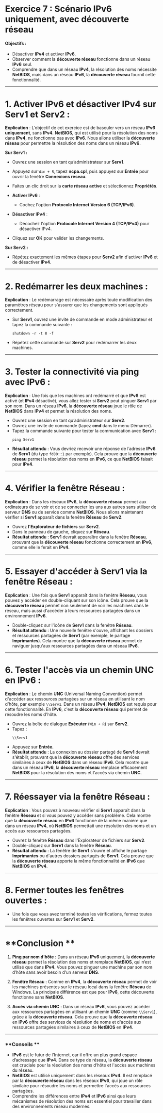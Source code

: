 # **Exercice 7 : Scénario IPv6 uniquement, avec découverte réseau**

#### **Objectifs :**
- Désactiver **IPv4** et activer **IPv6**.
- Observer comment la **découverte réseau** fonctionne dans un réseau **IPv6** seul.
- Comprendre que dans un réseau **IPv4**, la résolution des noms nécessite **NetBIOS**, mais dans un réseau **IPv6**, la **découverte réseau** fournit cette fonctionnalité.

---

# **1. Activer IPv6 et désactiver IPv4 sur Serv1 et Serv2 :**

   **Explication** : L'objectif de cet exercice est de basculer vers un réseau **IPv6 uniquement**, sans **IPv4**. **NetBIOS**, qui est utilisé pour la résolution des noms dans **IPv4**, ne fonctionne pas avec **IPv6**. Nous allons utiliser la **découverte réseau** pour permettre la résolution des noms dans un réseau **IPv6**.

   **Sur Serv1 :**
   - Ouvrez une session en tant qu’administrateur sur **Serv1**.
   - Appuyez sur `Win + R`, tapez **ncpa.cpl**, puis appuyez sur **Entrée** pour ouvrir la fenêtre **Connexions réseau**.
   - Faites un clic droit sur la **carte réseau active** et sélectionnez **Propriétés**.
   
   - **Activer IPv6** :
     - Cochez l'option **Protocole Internet Version 6 (TCP/IPv6)**.
   - **Désactiver IPv4** :
     - Décochez l'option **Protocole Internet Version 4 (TCP/IPv4)** pour désactiver IPv4.
   - Cliquez sur **OK** pour valider les changements.

   **Sur Serv2 :**
   - Répétez exactement les mêmes étapes pour **Serv2** afin d'activer **IPv6** et de désactiver **IPv4**.

---

# **2. Redémarrer les deux machines :**

   **Explication** : Le redémarrage est nécessaire après toute modification des paramètres réseau pour s'assurer que les changements sont appliqués correctement.

   - Sur **Serv1**, ouvrez une invite de commande en mode administrateur et tapez la commande suivante :
     ```
     shutdown -r -t 0 -f
     ```
   - Répétez cette commande sur **Serv2** pour redémarrer les deux machines.

---

# **3. Tester la connectivité via ping avec IPv6 :**

   **Explication** : Une fois que les machines ont redémarré et que **IPv6** est activé (et **IPv4** désactivé), vous allez tester si **Serv2** peut pinguer **Serv1** par son nom. Dans un réseau **IPv6**, la **découverte réseau** joue le rôle de **NetBIOS** dans **IPv4** et permet la résolution des noms.

   - Ouvrez une session en tant qu’administrateur sur **Serv2**.
   - Ouvrez une invite de commande (tapez **cmd** dans le menu Démarrer).
   - Tapez la commande suivante pour tester la communication avec **Serv1** :
     ```
     ping Serv1
     ```
   - **Résultat attendu** : Vous devriez recevoir une réponse de l’adresse **IPv6** de **Serv1** (du type `fd00::1` par exemple). Cela prouve que la **découverte réseau** permet la résolution des noms en **IPv6**, ce que **NetBIOS** faisait pour **IPv4**.

---

# **4. Vérifier la fenêtre Réseau :**

   **Explication** : Dans les réseaux **IPv6**, la **découverte réseau** permet aux ordinateurs de se voir et de se connecter les uns aux autres sans utiliser de serveur **DNS** ou de service comme **NetBIOS**. Nous allons maintenant vérifier si **Serv1** apparaît dans la fenêtre **Réseau** de **Serv2**.

   - Ouvrez **l'Explorateur de fichiers** sur **Serv2**.
   - Dans le panneau de gauche, cliquez sur **Réseau**.
   - **Résultat attendu** : **Serv1** devrait apparaître dans la fenêtre **Réseau**, prouvant que la **découverte réseau** fonctionne correctement en **IPv6**, comme elle le ferait en **IPv4**.

---

# **5. Essayer d'accéder à Serv1 via la fenêtre Réseau :**

   **Explication** : Une fois que **Serv1** apparaît dans la fenêtre **Réseau**, vous pouvez y accéder en double-cliquant sur son icône. Cela prouve que la **découverte réseau** permet non seulement de voir les machines dans le réseau, mais aussi d'accéder à leurs ressources partagées dans un environnement **IPv6**.

   - Double-cliquez sur l'icône de **Serv1** dans la fenêtre **Réseau**.
   - **Résultat attendu** : Une nouvelle fenêtre s'ouvre, affichant les dossiers et ressources partagées de **Serv1** (par exemple, le partage **Imprimantes**). Cela montre que la **découverte réseau** permet de naviguer jusqu'aux ressources partagées dans un réseau **IPv6**.

---

# **6. Tester l'accès via un chemin UNC en IPv6 :**

   **Explication** : Le chemin **UNC** (Universal Naming Convention) permet d'accéder aux ressources partagées sur un réseau en utilisant le nom d’hôte, par exemple `\\Serv1`. Dans un réseau **IPv4**, **NetBIOS** est requis pour cette fonctionnalité. En **IPv6**, c'est la **découverte réseau** qui permet de résoudre les noms d'hôte.

   - Ouvrez la boîte de dialogue **Exécuter** (`Win + R`) sur **Serv2**.
   - Tapez :
     ```
     \\Serv1
     ```
   - Appuyez sur **Entrée**.
   - **Résultat attendu** : La connexion au dossier partagé de **Serv1** devrait s'établir, prouvant que la **découverte réseau** offre des services similaires à ceux de **NetBIOS** dans un réseau **IPv6**. Cela montre que dans un réseau **IPv6**, la **découverte réseau** remplace efficacement **NetBIOS** pour la résolution des noms et l'accès via chemin **UNC**.

---

# **7. Réessayer via la fenêtre Réseau :**

   **Explication** : Vous pouvez à nouveau vérifier si **Serv1** apparaît dans la fenêtre **Réseau** et si vous pouvez y accéder sans problème. Cela montre que la **découverte réseau** en **IPv6** fonctionne de la même manière que dans un réseau **IPv4**, où **NetBIOS** permettait une résolution des noms et un accès aux ressources partagées.

   - Ouvrez la fenêtre **Réseau** dans l'Explorateur de fichiers sur **Serv2**.
   - Double-cliquez sur **Serv1** dans la fenêtre **Réseau**.
   - **Résultat attendu** : La fenêtre de **Serv1** s'ouvre et affiche le partage **Imprimantes** ou d'autres dossiers partagés de **Serv1**. Cela prouve que la **découverte réseau** apporte la même fonctionnalité en **IPv6** que **NetBIOS** en **IPv4**.

---

# **8. Fermer toutes les fenêtres ouvertes :**

   - Une fois que vous avez terminé toutes les vérifications, fermez toutes les fenêtres ouvertes sur **Serv1** et **Serv2**.

---

# **Conclusion **

1. **Ping par nom d’hôte** : Dans un réseau **IPv6** uniquement, la **découverte réseau** permet la résolution des noms et remplace **NetBIOS**, qui n’est utilisé que dans **IPv4**. Vous pouvez pinguer une machine par son nom d’hôte sans avoir besoin d'un serveur **DNS**.
   
2. **Fenêtre Réseau** : Comme en **IPv4**, la **découverte réseau** permet de voir les machines présentes sur le réseau local dans la fenêtre **Réseau** de Windows. La principale différence est que pour **IPv6**, cette découverte fonctionne sans **NetBIOS**.

3. **Accès via chemin UNC** : Dans un réseau **IPv6**, vous pouvez accéder aux ressources partagées en utilisant un chemin **UNC** (comme `\\Serv1`), grâce à la **découverte réseau**. Cela prouve que la **découverte réseau** en **IPv6** offre des services de résolution de noms et d'accès aux ressources partagées similaires à ceux de **NetBIOS** en **IPv4**.

---

### **Conseils **

- **IPv6** est le futur de l'Internet, car il offre un plus grand espace d’adressage que **IPv4**. Dans ce type de réseau, la **découverte réseau** est cruciale pour la résolution des noms d’hôte et l'accès aux machines du réseau.
- **NetBIOS** est utilisé uniquement dans les réseaux **IPv4**. Il est remplacé par la **découverte réseau** dans les réseaux **IPv6**, qui joue un rôle similaire pour résoudre les noms et permettre l'accès aux ressources partagées.
- Comprendre les différences entre **IPv4** et **IPv6** ainsi que leurs mécanismes de résolution des noms est essentiel pour travailler dans des environnements réseau modernes.

